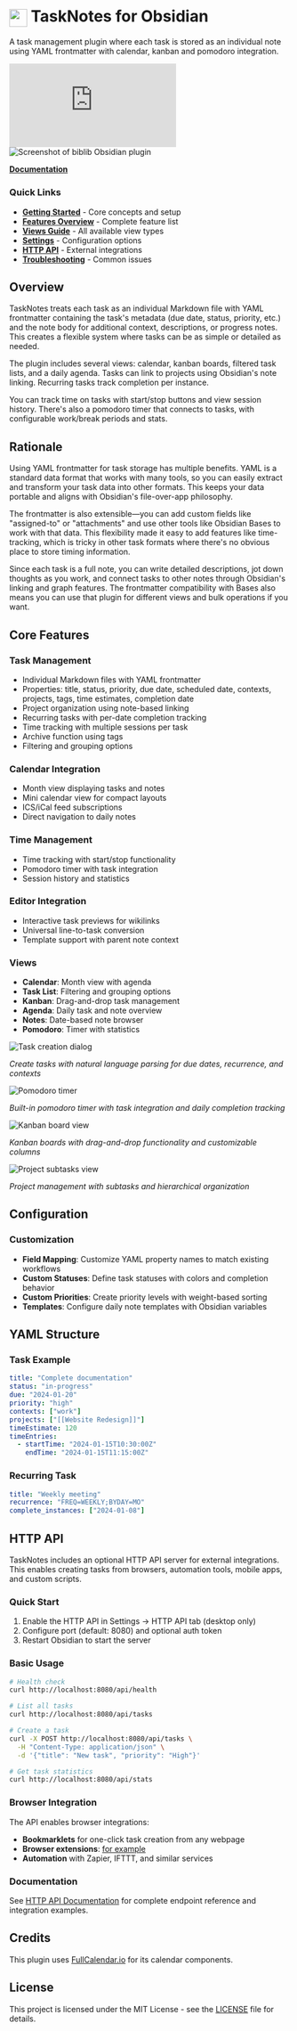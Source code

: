 # <img src="tasknotes-gradient.svg" width="32" height="32" style="vertical-align: middle;"> TaskNotes for Obsidian

A task management plugin where each task is stored as an individual note using YAML frontmatter with calendar, kanban and pomodoro integration.

![Downloads](https://img.shields.io/github/downloads/callumalpass/tasknotes/main.js)
![Screenshot of biblib Obsidian plugin](https://github.com/callumalpass/tasknotes/blob/main/media/175266750_comp.gif)

**[ Documentation](https://callumalpass.github.io/tasknotes/)**

### Quick Links

- **[Getting Started](./docs/index.md)** - Core concepts and setup
- **[Features Overview](./docs/features.md)** - Complete feature list
- **[Views Guide](./docs/views.md)** - All available view types
- **[Settings](./docs/settings.md)** - Configuration options
- **[HTTP API](./docs/HTTP_API.md)** - External integrations
- **[Troubleshooting](./docs/troubleshooting.md)** - Common issues

## Overview

TaskNotes treats each task as an individual Markdown file with YAML frontmatter containing the task's metadata (due date, status, priority, etc.) and the note body for additional context, descriptions, or progress notes. This creates a flexible system where tasks can be as simple or detailed as needed.

The plugin includes several views: calendar, kanban boards, filtered task lists, and a daily agenda. Tasks can link to projects using Obsidian's note linking. Recurring tasks track completion per instance.

You can track time on tasks with start/stop buttons and view session history. There's also a pomodoro timer that connects to tasks, with configurable work/break periods and stats.

## Rationale

Using YAML frontmatter for task storage has multiple benefits. YAML is a standard data format that works with many tools, so you can easily extract and transform your task data into other formats. This keeps your data portable and aligns with Obsidian's file-over-app philosophy.

The frontmatter is also extensible—you can add custom fields like "assigned-to" or "attachments" and use other tools like Obsidian Bases to work with that data. This flexibility made it easy to add features like time-tracking, which is tricky in other task formats where there's no obvious place to store timing information.

Since each task is a full note, you can write detailed descriptions, jot down thoughts as you work, and connect tasks to other notes through Obsidian's linking and graph features. The frontmatter compatibility with Bases also means you can use that plugin for different views and bulk operations if you want.

## Core Features

### Task Management

- Individual Markdown files with YAML frontmatter
- Properties: title, status, priority, due date, scheduled date, contexts, projects, tags, time estimates, completion date
- Project organization using note-based linking
- Recurring tasks with per-date completion tracking
- Time tracking with multiple sessions per task
- Archive function using tags 
- Filtering and grouping options

### Calendar Integration

- Month view displaying tasks and notes
- Mini calendar view for compact layouts
- ICS/iCal feed subscriptions
- Direct navigation to daily notes

### Time Management

- Time tracking with start/stop functionality
- Pomodoro timer with task integration
- Session history and statistics

### Editor Integration

- Interactive task previews for wikilinks
- Universal line-to-task conversion
- Template support with parent note context

### Views

- **Calendar**: Month view with agenda
- **Task List**: Filtering and grouping options
- **Kanban**: Drag-and-drop task management
- **Agenda**: Daily task and note overview
- **Notes**: Date-based note browser
- **Pomodoro**: Timer with statistics

![Task creation dialog](media/2025-07-15_21-11-10.png)

*Create tasks with natural language parsing for due dates, recurrence, and contexts*

![Pomodoro timer](media/2025-07-15_21-12-23.png)

*Built-in pomodoro timer with task integration and daily completion tracking*

![Kanban board view](media/2025-07-15_21-13-26.png)

*Kanban boards with drag-and-drop functionality and customizable columns*

![Project subtasks view](media/2025-07-15_21-14-06.png)

*Project management with subtasks and hierarchical organization*

## Configuration

### Customization

- **Field Mapping**: Customize YAML property names to match existing workflows
- **Custom Statuses**: Define task statuses with colors and completion behavior
- **Custom Priorities**: Create priority levels with weight-based sorting
- **Templates**: Configure daily note templates with Obsidian variables

## YAML Structure

### Task Example
```yaml
title: "Complete documentation"
status: "in-progress"
due: "2024-01-20"
priority: "high"
contexts: ["work"]
projects: ["[[Website Redesign]]"]
timeEstimate: 120
timeEntries:
  - startTime: "2024-01-15T10:30:00Z"
    endTime: "2024-01-15T11:15:00Z"
```

### Recurring Task

```yaml
title: "Weekly meeting"
recurrence: "FREQ=WEEKLY;BYDAY=MO"
complete_instances: ["2024-01-08"]
```

## HTTP API

TaskNotes includes an optional HTTP API server for external integrations. This enables creating tasks from browsers, automation tools, mobile apps, and custom scripts.

### Quick Start

1. Enable the HTTP API in Settings → HTTP API tab (desktop only)
2. Configure port (default: 8080) and optional auth token  
3. Restart Obsidian to start the server

### Basic Usage
```bash
# Health check
curl http://localhost:8080/api/health

# List all tasks
curl http://localhost:8080/api/tasks

# Create a task
curl -X POST http://localhost:8080/api/tasks \
  -H "Content-Type: application/json" \
  -d '{"title": "New task", "priority": "High"}'

# Get task statistics
curl http://localhost:8080/api/stats
```

### Browser Integration

The API enables browser integrations:
- **Bookmarklets** for one-click task creation from any webpage
- **Browser extensions**: [for example](https://github.com/callumalpass/tasknotesbrowser-extension)
- **Automation** with Zapier, IFTTT, and similar services

### Documentation

See [HTTP API Documentation](./docs/HTTP_API.md) for complete endpoint reference and integration examples.

## Credits

This plugin uses [FullCalendar.io](https://fullcalendar.io/) for its calendar components.

## License

This project is licensed under the MIT License - see the [LICENSE](LICENSE) file for details.
